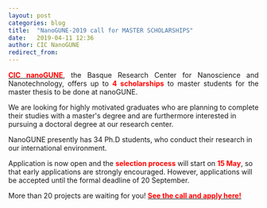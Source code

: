 ```yaml
---
layout: post
categories: blog
title:  "NanoGUNE-2019 call for MASTER SCHOLARSHIPS"
date:   2019-04-11 12:36
author: CIC NanoGUNE
redirect_from:
---
```


<p style="text-align: justify">
  <a href="https://www.nanogune.eu/"><span style="color:red;font-weight:bold">CIC nanoGUNE</span></a>, the Basque Research Center for Nanoscience and Nanotechnology, offers up to <span style="color:red;font-weight:bold">4 scholarships</span> to master students for the master thesis to be done at nanoGUNE.

  We are looking for highly motivated graduates who are planning to complete their studies with a master's degree and are furthermore interested in pursuing a doctoral degree at our research center.

  NanoGUNE presently has 34 Ph.D students, who conduct their research in our international environment.  

  Application is now open and the <span style="color:red;font-weight:bold">selection process</span> will start on <span style="color:red;font-weight:bold">15 May</span>, so that <bold>early applications are strongly encouraged</bold>. However, applications will be accepted until the formal deadline of 20 September.  
</p>

<p style="text-align: justify">
  More than 20 projects are waiting for you!

  <a href="https://www.nanogune.eu/master-projects">
    <span style="color:red;font-weight:bold">See the call and apply here!</span>
  </a>
</p>
